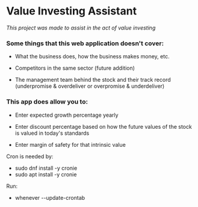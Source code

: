 # Value Investing Assistant

_This project was made to assist in the act of value investing_

### Some things that this web application doesn't cover:

- What the business does, how the business makes money, etc.

- Competitors in the same sector (future addition)

- The management team behind the stock and their track record (underpromise & overdeliver or overpromise & underdeliver)

### This app does allow you to:

- Enter expected growth percentage yearly

- Enter discount percentage based on how the future values of the stock is valued in today's standards

- Enter margin of safety for that intrinsic value

Cron is needed by:

- sudo dnf install -y cronie
- sudo apt install -y cronie

Run:

- whenever --update-crontab
